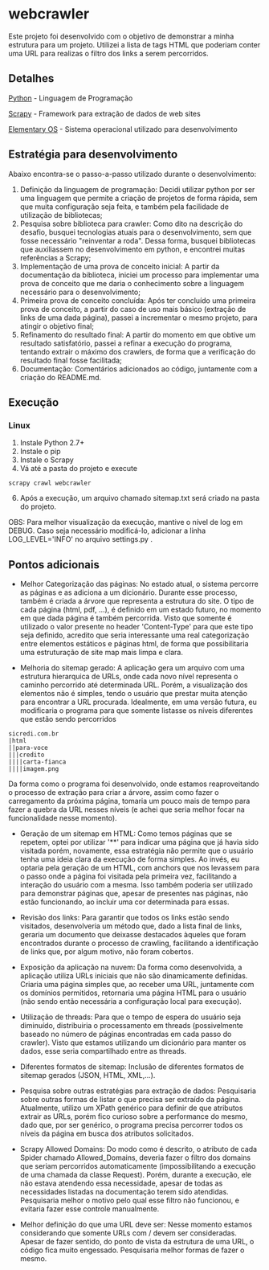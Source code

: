 # webcrawler

Este projeto foi desenvolvido com o objetivo de demonstrar a minha estrutura para um projeto. Utilizei a lista de tags HTML que poderiam conter uma URL para realizas o filtro dos links a serem percorridos.

## Detalhes

[Python](https://www.python.org/) - Linguagem de Programação

[Scrapy](https://scrapy.org/) - Framework para extração de dados de web sites

[Elementary OS](https://elementary.io/) - Sistema operacional utilizado para desenvolvimento

## Estratégia para desenvolvimento

Abaixo encontra-se o passo-a-passo utilizado durante o desenvolvimento:

1. Definição da linguagem de programação: Decidi utilizar python por ser uma linguagem que permite a criação de projetos de forma rápida, sem que muita configuração seja feita, e também pela facilidade de utilização de bibliotecas;
2. Pesquisa sobre biblioteca para crawler: Como dito na descrição do desafio, busquei tecnologias atuais para o desenvolvimento, sem que fosse necessário "reinventar a roda". Dessa forma, busquei bibliotecas que auxiliassem no desenvolvimento em python, e encontrei muitas referências a Scrapy;
3. Implementação de uma prova de conceito inicial: A partir da documentação da biblioteca, iniciei um processo para implementar uma prova de conceito que me daria o conhecimento sobre a linguagem necessário para o desenvolvimento;
4. Primeira prova de conceito concluída: Após ter concluído uma primeira prova de conceito, a partir do caso de uso mais básico (extração de links de uma dada página), passei a incrementar o mesmo projeto, para atingir o objetivo final;
5. Refinamento do resultado final: A partir do momento em que obtive um resultado satisfatório, passei a refinar a execução do programa, tentando extrair o máximo dos crawlers, de forma que a verificação do resultado final fosse facilitada;
6. Documentação: Comentários adicionados ao código, juntamente com a criação do README.md.

## Execução

### Linux
1. Instale Python 2.7+
3. Instale o pip
4. Instale o Scrapy
5. Vá até a pasta do projeto e execute 

```
scrapy crawl webcrawler
```

6. Após a execução, um arquivo chamado sitemap.txt será criado na pasta do projeto.

OBS: Para melhor visualização da execução, mantive o nível de log em DEBUG. Caso seja necessário modificá-lo, adicionar a linha LOG_LEVEL='INFO' no arquivo settings.py .

## Pontos adicionais
* Melhor Categorização das páginas: No estado atual, o sistema percorre as páginas e as adiciona a um dicionário. Durante esse processo, também é criada a árvore que representa a estrutura do site. O tipo de cada página (html, pdf, ...), é definido em um estado futuro, no momento em que dada página é também percorrida. Visto que somente é utilizado o valor presente no header 'Content-Type' para que este tipo seja definido, acredito que seria interessante uma real categorização entre elementos estáticos e páginas html, de forma que possibilitaria uma estruturação de site map mais limpa e clara.

* Melhoria do sitemap gerado: A aplicação gera um arquivo com uma estrutura hierarquica de URLs, onde cada novo nível representa o caminho percorrido até determinada URL. Porém, a visualização dos elementos não é simples, tendo o usuário que prestar muita atenção para encontrar a URL procurada. Idealmente, em uma versão futura, eu modificaria o programa para que somente listasse os níveis diferentes que estão sendo percorridos
```
sicredi.com.br
|html
||para-voce
|||credito
||||carta-fianca
||||imagem.png
```

Da forma como o programa foi desenvolvido, onde estamos reaproveitando o processo de extração para criar a árvore, assim como fazer o carregamento da próxima página, tomaria um pouco mais de tempo para fazer a quebra da URL nesses níveis (e achei que seria melhor focar na funcionalidade nesse momento).

* Geração de um sitemap em HTML: Como temos páginas que se repetem, optei por utilizar '\*\*' para indicar uma página que já havia sido visitada porém, novamente, essa estratégia não permite que o usuário tenha uma ideia clara da execução de forma simples. Ao invés, eu optaria pela geração de um HTML, com anchors que nos levassem para o passo onde a página foi visitada pela primeira vez, facilitando a interação do usuário com a mesma. Isso também poderia ser utilizado para demonstrar páginas que, apesar de presentes nas páginas, não estão funcionando, ao incluir uma cor determinada para essas.

* Revisão dos links: Para garantir que todos os links estão sendo visitados, desenvolveria um método que, dado a lista final de links, geraria um documento que deixasse destacados àqueles que foram encontrados durante o processo de crawling, facilitando a identificação de links que, por algum motivo, não foram cobertos.

* Exposição da aplicação na nuvem: Da forma como desenvolvida, a aplicação utiliza URLs iniciais que não são dinamicamente definidas. Criaria uma página simples que, ao receber uma URL, juntamente com os domínios permitidos, retornaria uma página HTML para o usuário (não sendo então necessária a configuração local para execução).

* Utilização de threads: Para que o tempo de espera do usuário seja diminuído, distribuiria o processamento em threads (possivelmente baseado no número de páginas encontradas em cada passo do crawler). Visto que estamos utilizando um dicionário para manter os dados, esse seria compartilhado entre as threads.

* Diferentes formatos de sitemap: Inclusão de diferentes formatos de sitemap gerados (JSON, HTML, XML,...).

* Pesquisa sobre outras estratégias para extração de dados: Pesquisaria sobre outras formas de listar o que precisa ser extraído da página. Atualmente, utilizo um XPath genérico para definir de que atributos extrair as URLs, porém fico curioso sobre a performance do mesmo, dado que, por ser genérico, o programa precisa percorrer todos os níveis da página em busca dos atributos solicitados.

* Scrapy Allowed Domains: Do modo como é descrito, o atributo de cada Spider chamado Allowed_Domains, deveria fazer o filtro dos domains que seriam percorridos automaticamente (impossibilitando a execução de uma chamada da classe Request). Porém, durante a execução, ele não estava atendendo essa necessidade, apesar de todas as necessidades listadas na documentação terem sido atendidas. Pesquisaria melhor o motivo pelo qual esse filtro não funcionou, e evitaria fazer esse controle manualmente.

* Melhor definição do que uma URL deve ser: Nesse momento estamos considerando que somente URLs com / devem ser consideradas. Apesar de fazer sentido, do ponto de vista da estrutura de uma URL, o código fica muito engessado. Pesquisaria melhor formas de fazer o mesmo.
